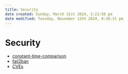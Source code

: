 ```yaml
---
title: Security
date created: Sunday, March 31st 2024, 2:21:58 pm
date modified: Tuesday, November 12th 2024, 8:38:15 pm
---
```


# Security

- [constant-time-comparison](constant-time-comparison.md)
- [fail2ban](fail2ban.md)
- [CVEs](./cves/index.md)
